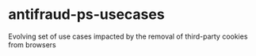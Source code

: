 # antifraud-ps-usecases
Evolving set of use cases impacted by the removal of third-party cookies from browsers
